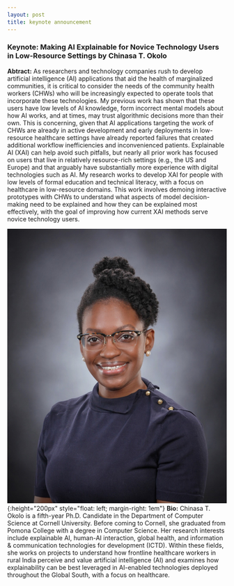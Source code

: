 ```yaml
---
layout: post
title: keynote announcement
---
```


### Keynote: Making AI Explainable for Novice Technology Users in Low-Resource Settings by Chinasa T. Okolo

**Abtract:**  As researchers and technology companies rush to develop artificial intelligence (AI) applications that aid the health of marginalized communities, it is critical to consider the needs of the community health workers (CHWs) who will be increasingly expected to operate tools that incorporate these technologies. My previous work has shown that these users have low levels of AI knowledge, form incorrect mental models about how AI works, and at times, may trust algorithmic decisions more than their own. This is concerning, given that AI applications targeting the work of CHWs are already in active development and early deployments in low-resource healthcare settings have already reported failures that created additional workflow inefficiencies and inconvenienced patients. Explainable AI (XAI) can help avoid such pitfalls, but nearly all prior work has focused on users that live in relatively resource-rich settings (e.g., the US and Europe) and that arguably have substantially more experience with digital technologies such as AI. My research works to develop XAI for people with low levels of formal education and technical literacy, with a focus on healthcare in low-resource domains. This work involves demoing interactive prototypes with CHWs to understand what aspects of model decision-making need to be explained and how they can be explained most effectively, with the goal of improving how current XAI methods serve novice technology users.


![Chinasa](/public/post/keynote2.jpeg){:height="200px" style="float: left; margin-right: 1em"} **Bio:** Chinasa T. Okolo is a fifth-year Ph.D. Candidate in the Department of Computer Science at Cornell University. Before coming to Cornell, she graduated from Pomona College with a degree in Computer Science. Her research interests include explainable AI, human-AI interaction, global health, and information & communication technologies for development (ICTD). Within these fields, she works on projects to understand how frontline healthcare workers in rural India perceive and value artificial intelligence (AI) and examines how explainability can be best leveraged in AI-enabled technologies deployed throughout the Global South, with a focus on healthcare.

